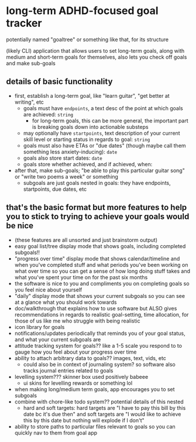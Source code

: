 # long-term ADHD-focused goal tracker

potentially named "goaltree" or something like that, for its structure

(likely CLI) application that allows users to set long-term goals, along with medium and short-term goals for themselves, also lets you check off goals and make sub-goals

## details of basic functionality
- first, establish a long-term goal, like "learn guitar", "get better at writing", etc
  - goals must have `endpoints`, a text desc of the point at which goals are achieved: `string`
    - for long-term goals, this can be more general, the important part is breaking goals down into actionable substeps
  - may optionally have `startpoints`, text description of your current skill level or starting status in regards to goal: `string`
  - goals must also have ETAs or "due dates" (though maybe call them something less anxiety-inducing): `date`
  - goals also store start dates: `date`
  - goals store whether achieved, and if achieved, when: 
- after that, make sub-goals; "be able to play this particular guitar song" or "write two poems a week" or something 
  - subgoals are just goals nested in goals: they have endpoints, startpoints, due dates, etc

## that's the basic format but more features to help you to stick to trying to achieve your goals would be nice
- (these features are all unsorted and just brainstorm output)
- easy goal list/tree display mode that shows goals, including completed subgoals!!
- "progress over time" display mode that shows calendar/timeline and when you've completed stuff and what periods you've been working on what over time so you can get a sense of how long doing stuff takes and what you've spent your time on for the past six months
- the software is nice to you and compliments you on completing goals so you feel nice about yourself
- "daily" display mode that shows your current subgoals so you can see at a glance what you should work towards
- doc/walkthrough that explains how to use software but ALSO gives recommendations in regards to realistic goal-setting, time allocation, for those of us like me who struggle with being realistic
- icon library for goals
- notifications/updates periodically that reminds you of your goal status, and what your current subgoals are
- attitude tracking system for goals?? like a 1-5 scale you respond to to gauge how you feel about your progress over time
- ability to attach arbitrary data to goals?? images, text, vids, etc
  - could also be in context of journaling system? so software also tracks journal entries related to goals
- levelling system??? skinner box used positively babeee
  - ui skins for levelling rewards or something lol
- when making long/medium term goals, app encourages you to set subgoals
- combine with chore-like todo system?? potential details of this nested
  - hard and soft targets: hard targets are "I have to pay this bill by this date bc it's due then" and soft targets are "I would like to achieve this by this date but nothing will explode if I don't"
- ability to store paths to particular files relevant to goals so you can quickly nav to them from goal app
